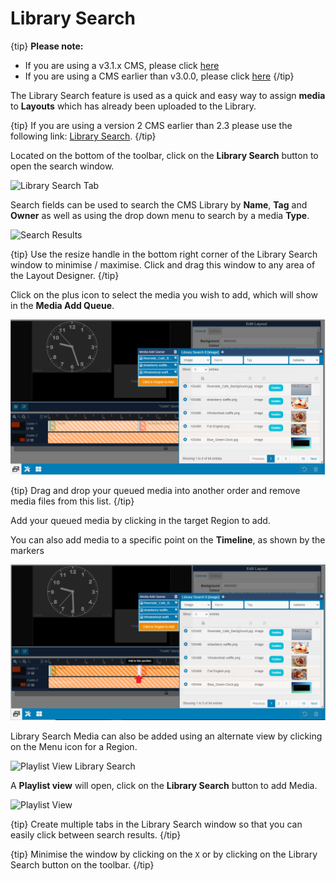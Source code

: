 # Library Search

{tip}
**Please note:**

- If you are using a v3.1.x CMS, please click [here](layouts_library_search.html)
- If you are using a CMS earlier than v3.0.0, please click [here](layouts_library_search_2.0)
  {/tip}

The Library Search feature is used as a quick and easy way to assign **media** to **Layouts** which has already been uploaded to the Library.

{tip}
If you are using a version 2 CMS earlier than 2.3 please use the following link: [Library Search](layouts_library_search_2.0.html). 
{/tip}

Located on the bottom of the toolbar, click on the **Library Search** button to open the search window. 

![Library Search Tab](img/v2.3_layouts_library_tab.png)

Search fields can be used to search the CMS Library by **Name**, **Tag** and **Owner** as well as using the drop down menu to search by a media **Type**. 

![Search Results](img/v2.3_layouts_search_results.png)

{tip}
Use the resize handle in the bottom right corner of the Library Search window to minimise / maximise. Click and drag this window to any area of the Layout Designer.
{/tip}

Click on the plus icon to select the media you wish to add, which will show in the **Media Add Queue**.

![Media Add Queue](img/v3_layouts_library_media_queue.png)

{tip}
Drag and drop your queued media into another order and remove media files from this list.
{/tip}

Add your queued media by clicking in the target Region to add. 

You can also add media to a specific point on the **Timeline**, as shown by the markers

![Add to point on Timeline](img/v3_layouts_library_search_timeline_add_point.png)



Library Search Media can also be added using an alternate view by clicking on the Menu icon for a Region.

![Playlist View Library Search](img/v2.3_layouts_playlist_view_library_search.png)

A **Playlist view** will open, click on the **Library Search** button to add Media.

![Playlist View](img/v2.3_layouts_playlist_view.png)



{tip}
Create multiple tabs in the Library Search window so that you can easily click between search results.
{/tip}

{tip}
Minimise the window by clicking on the `X` or by clicking on the Library Search button on the toolbar.
{/tip}

